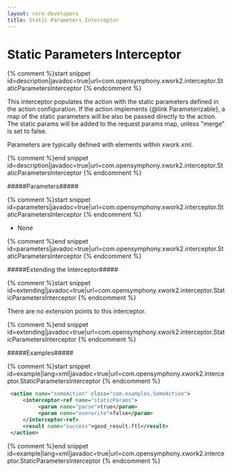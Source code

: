 ```yaml
---
layout: core-developers
title: Static Parameters Interceptor
---
```


# Static Parameters Interceptor



{% comment %}start snippet id=description|javadoc=true|url=com.opensymphony.xwork2.interceptor.StaticParametersInterceptor {% endcomment %}
<p>
 This interceptor populates the action with the static parameters defined in the action configuration. If the action
 implements {@link Parameterizable}, a map of the static parameters will be also be passed directly to the action.
 The static params will be added to the request params map, unless "merge" is set to false.

 <p> Parameters are typically defined with <param> elements within xwork.xml.</p>

</p>
{% comment %}end snippet id=description|javadoc=true|url=com.opensymphony.xwork2.interceptor.StaticParametersInterceptor {% endcomment %}

#####Parameters#####



{% comment %}start snippet id=parameters|javadoc=true|url=com.opensymphony.xwork2.interceptor.StaticParametersInterceptor {% endcomment %}
<p>
 <ul>

 <li>None</li>

 </ul>

</p>
{% comment %}end snippet id=parameters|javadoc=true|url=com.opensymphony.xwork2.interceptor.StaticParametersInterceptor {% endcomment %}

#####Extending the Interceptor#####



{% comment %}start snippet id=extending|javadoc=true|url=com.opensymphony.xwork2.interceptor.StaticParametersInterceptor {% endcomment %}
<p>
 <p>There are no extension points to this interceptor.</p>

</p>
{% comment %}end snippet id=extending|javadoc=true|url=com.opensymphony.xwork2.interceptor.StaticParametersInterceptor {% endcomment %}

#####Examples#####



{% comment %}start snippet id=example|lang=xml|javadoc=true|url=com.opensymphony.xwork2.interceptor.StaticParametersInterceptor {% endcomment %}

```xml
 <action name="someAction" class="com.examples.SomeAction">
     <interceptor-ref name="staticParams">
          <param name="parse">true</param>
          <param name="overwrite">false</param>
     </interceptor-ref>
     <result name="success">good_result.ftl</result>
 </action>

```

{% comment %}end snippet id=example|lang=xml|javadoc=true|url=com.opensymphony.xwork2.interceptor.StaticParametersInterceptor {% endcomment %}
